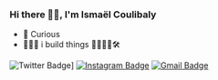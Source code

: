 ### Hi there 🖐🏿, I'm Ismaël Coulibaly

<!--
**ismaelcoulibaly/ismaelcoulibaly** is a ✨ _special_ ✨ repository because its `README.md` (this file) appears on your GitHub profile.

Here are some ideas to get you started:

-->
- 🌱 Curious
- 👨🏿‍💻 i build things 🧱👷🏿‍♂️🛠

![Twitter Badge](https://img.shields.io/badge/-@ismaelcoul1baly-1ca0f1?style=flat&labelColor=1ca0f1&logo=twitter&logoColor=white&link=https://twitter.com/ismaelcoul1baly)]
[![Instagram Badge](https://img.shields.io/badge/-@ismaelcoul1baly-purple?style=flat&logo=instagram&logoColor=white&link=https://instagram.com/ismaelcoul1baly/)](https://instagram.com/ismaelcoul1baly)
[![Gmail Badge](https://img.shields.io/badge/-ismael.coulibaly-c14438?style=flat&logo=Gmail&logoColor=white&link=mailto:ismael.coulibaly99@gmail.com)](mailto:ismael.coulibaly99@gmail.com)


